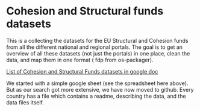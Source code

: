 # Cohesion and Structural funds datasets

This is a collecting the datasets for the EU Structural and Cohesion funds from all the different national and regional portals. The goal is to get an overview of all these datasets (not just the portals) in one place, clean the data, and map them in one format ( fdp from os-packager). 


[List of Cohesion and Structural Funds datasets in google doc][gdoc]

[gdoc]: https://docs.google.com/spreadsheets/d/1RkC_YuWWlhGxyDRc-bpD_zaWAXK78GpPr8nfPesQfSY/edit?pref=2&pli=1#gid=0

We started with a simple google sheet (see the spreadsheet here above). But as our search got more extensive, we have now moved to github. Every country has a file which contains a readme, describing the data, and the data files itself.  
